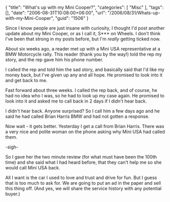 {
	"title": "What's up with my Mini Cooper?",
	"categories": [
		"Misc"
	],
	"tags": [],
	"date": "2006-08-31T10:08:00+06:00",
	"url": "/2006/08/31/Whats-up-with-my-Mini-Cooper",
	"guid": "1506"
}

Since I know people are just insane with curiosity, I thought I'd post another update about my Mini Cooper, or as I call it, S*** on Wheels. I don't think I've been that strong in my posts before, but I'm <i>really</i> getting ticked now.

About six weeks ago, a reader met up with a Mini USA representative at a BMW Motorcycle rally. This reader (thank you by the way!) told the rep my story, and the rep gave him his phone number.

I called the rep and told him the sad story, and basically said that I'd like my money back, but I've given up any and all hope. He promised to look into it and get back to me. 

Fast forward about three weeks. I called the rep back, and of course, he had no idea who I was, so he had to look up my case again. He promised to look into it and asked me to call back in 2 days if I didn't hear back.

I didn't hear back. Anyone surprised? So I call him a few days ago and he said he had called Brian Harris BMW and had not gotten a response.

Now wait - it gets better. Yesterday I get a call from Brian Harris. There was a very nice and polite woman on the phone asking why Mini USA had called them.

-sigh-

So I gave her the two minute review (for what must have been the 100th time) and she said what I had heard before, that they can't help me so she would call Mini USA back.

All I want is the car I used to love and trust and drive for fun. But I guess that is too much to ask for. We are going to put an ad in the paper and sell this thing off. (And yes, we will share the service history with any potential buyer.)